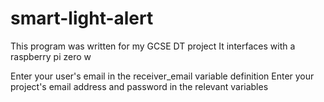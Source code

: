 # smart-light-alert
This program was written for my GCSE DT project
It interfaces with a raspberry pi zero w

Enter your user's email in the receiver_email variable definition
Enter your project's email address and password in the relevant variables 

